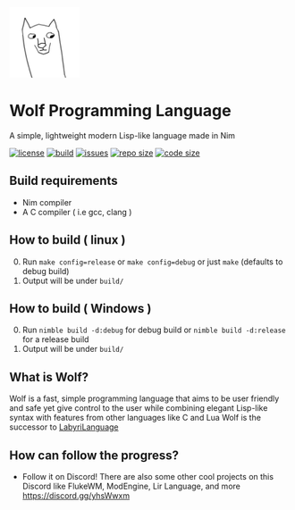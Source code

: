 <img src="./logo/best_logo_ever_alpha.png" width=25%>

# Wolf Programming Language
A simple, lightweight modern Lisp-like language made in Nim

[![license](https://img.shields.io/badge/license-MIT-blue.svg?style=flat-square)](./LICENSE)
[![build](https://img.shields.io/travis/Ralakus/wolf-lang.svg?style=flat-square)](https://travis-ci.org/Ralakus/wolf-lang)
[![issues](https://img.shields.io/github/issues/Ralakus/wolf-lang.svg?style=flat-square)](https://github.com/Ralakus/wolf-lang/issues)
[![repo size](https://img.shields.io/github/repo-size/Ralakus/wolf-lang.svg?style=flat-square)](https://github.com/Ralakus/wolf-lang)
[![code size](https://img.shields.io/github/languages/code-size/Ralakus/wolf-lang.svg?style=flat-square)](https://github.com/Ralakus/wolf-lang)


## Build requirements
* Nim compiler
* A C compiler ( i.e gcc, clang )

## How to build ( linux )
0. Run `make config=release` or `make config=debug` or just `make` (defaults to debug build)
1. Output will be under `build/`

## How to build ( Windows )
0. Run `nimble build -d:debug` for debug build or `nimble build -d:release` for a release build
1. Output will be under `build/`

## What is Wolf?
Wolf is a fast, simple programming language that aims to be user friendly and safe yet give control to the user while combining elegant Lisp-like syntax with features from other languages like C and Lua 
Wolf is the successor to [LabyriLanguage](https://gitlab.com/Ralakus/LabyriLanguage)

## How can follow the progress?
* Follow it on Discord! There are also some other cool projects on this Discord like FlukeWM, ModEngine, Lir Language, and more https://discord.gg/yhsWwxm